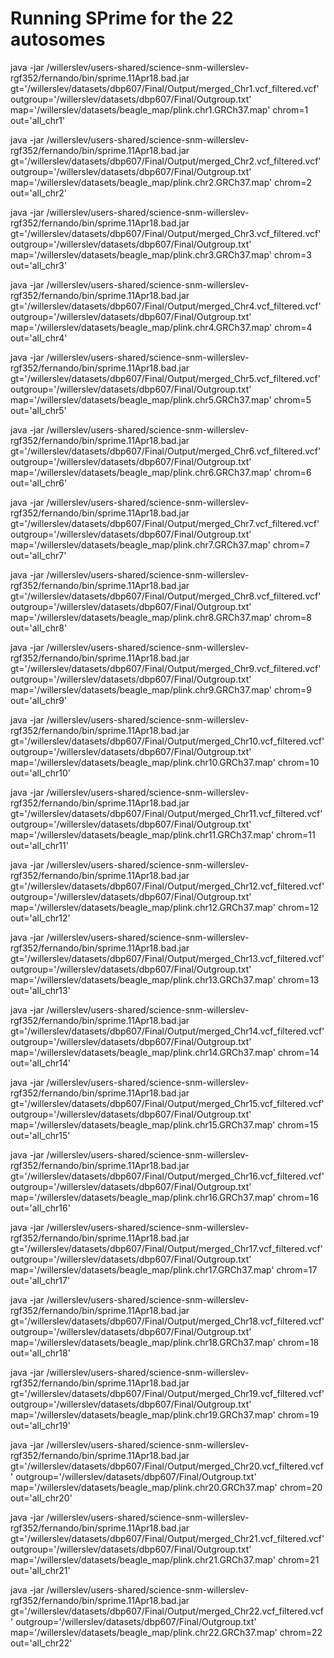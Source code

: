 # Running SPrime for the 22 autosomes
java -jar /willerslev/users-shared/science-snm-willerslev-rgf352/fernando/bin/sprime.11Apr18.bad.jar gt='/willerslev/datasets/dbp607/Final/Output/merged_Chr1.vcf_filtered.vcf' outgroup='/willerslev/datasets/dbp607/Final/Outgroup.txt' map='/willerslev/datasets/beagle_map/plink.chr1.GRCh37.map' chrom=1 out='all_chr1'

java -jar /willerslev/users-shared/science-snm-willerslev-rgf352/fernando/bin/sprime.11Apr18.bad.jar gt='/willerslev/datasets/dbp607/Final/Output/merged_Chr2.vcf_filtered.vcf' outgroup='/willerslev/datasets/dbp607/Final/Outgroup.txt' map='/willerslev/datasets/beagle_map/plink.chr2.GRCh37.map' chrom=2 out='all_chr2'

java -jar /willerslev/users-shared/science-snm-willerslev-rgf352/fernando/bin/sprime.11Apr18.bad.jar gt='/willerslev/datasets/dbp607/Final/Output/merged_Chr3.vcf_filtered.vcf' outgroup='/willerslev/datasets/dbp607/Final/Outgroup.txt' map='/willerslev/datasets/beagle_map/plink.chr3.GRCh37.map' chrom=3 out='all_chr3'

java -jar /willerslev/users-shared/science-snm-willerslev-rgf352/fernando/bin/sprime.11Apr18.bad.jar gt='/willerslev/datasets/dbp607/Final/Output/merged_Chr4.vcf_filtered.vcf' outgroup='/willerslev/datasets/dbp607/Final/Outgroup.txt' map='/willerslev/datasets/beagle_map/plink.chr4.GRCh37.map' chrom=4 out='all_chr4'


java -jar /willerslev/users-shared/science-snm-willerslev-rgf352/fernando/bin/sprime.11Apr18.bad.jar gt='/willerslev/datasets/dbp607/Final/Output/merged_Chr5.vcf_filtered.vcf' outgroup='/willerslev/datasets/dbp607/Final/Outgroup.txt' map='/willerslev/datasets/beagle_map/plink.chr5.GRCh37.map' chrom=5 out='all_chr5'

java -jar /willerslev/users-shared/science-snm-willerslev-rgf352/fernando/bin/sprime.11Apr18.bad.jar gt='/willerslev/datasets/dbp607/Final/Output/merged_Chr6.vcf_filtered.vcf' outgroup='/willerslev/datasets/dbp607/Final/Outgroup.txt' map='/willerslev/datasets/beagle_map/plink.chr6.GRCh37.map' chrom=6 out='all_chr6'

java -jar /willerslev/users-shared/science-snm-willerslev-rgf352/fernando/bin/sprime.11Apr18.bad.jar gt='/willerslev/datasets/dbp607/Final/Output/merged_Chr7.vcf_filtered.vcf' outgroup='/willerslev/datasets/dbp607/Final/Outgroup.txt' map='/willerslev/datasets/beagle_map/plink.chr7.GRCh37.map' chrom=7 out='all_chr7'

java -jar /willerslev/users-shared/science-snm-willerslev-rgf352/fernando/bin/sprime.11Apr18.bad.jar gt='/willerslev/datasets/dbp607/Final/Output/merged_Chr8.vcf_filtered.vcf' outgroup='/willerslev/datasets/dbp607/Final/Outgroup.txt' map='/willerslev/datasets/beagle_map/plink.chr8.GRCh37.map' chrom=8 out='all_chr8'

java -jar /willerslev/users-shared/science-snm-willerslev-rgf352/fernando/bin/sprime.11Apr18.bad.jar gt='/willerslev/datasets/dbp607/Final/Output/merged_Chr9.vcf_filtered.vcf' outgroup='/willerslev/datasets/dbp607/Final/Outgroup.txt' map='/willerslev/datasets/beagle_map/plink.chr9.GRCh37.map' chrom=9 out='all_chr9'

java -jar /willerslev/users-shared/science-snm-willerslev-rgf352/fernando/bin/sprime.11Apr18.bad.jar gt='/willerslev/datasets/dbp607/Final/Output/merged_Chr10.vcf_filtered.vcf' outgroup='/willerslev/datasets/dbp607/Final/Outgroup.txt' map='/willerslev/datasets/beagle_map/plink.chr10.GRCh37.map' chrom=10 out='all_chr10'

java -jar /willerslev/users-shared/science-snm-willerslev-rgf352/fernando/bin/sprime.11Apr18.bad.jar gt='/willerslev/datasets/dbp607/Final/Output/merged_Chr11.vcf_filtered.vcf' outgroup='/willerslev/datasets/dbp607/Final/Outgroup.txt' map='/willerslev/datasets/beagle_map/plink.chr11.GRCh37.map' chrom=11 out='all_chr11'

java -jar /willerslev/users-shared/science-snm-willerslev-rgf352/fernando/bin/sprime.11Apr18.bad.jar gt='/willerslev/datasets/dbp607/Final/Output/merged_Chr12.vcf_filtered.vcf' outgroup='/willerslev/datasets/dbp607/Final/Outgroup.txt' map='/willerslev/datasets/beagle_map/plink.chr12.GRCh37.map' chrom=12 out='all_chr12'

java -jar /willerslev/users-shared/science-snm-willerslev-rgf352/fernando/bin/sprime.11Apr18.bad.jar gt='/willerslev/datasets/dbp607/Final/Output/merged_Chr13.vcf_filtered.vcf' outgroup='/willerslev/datasets/dbp607/Final/Outgroup.txt' map='/willerslev/datasets/beagle_map/plink.chr13.GRCh37.map' chrom=13 out='all_chr13'

java -jar /willerslev/users-shared/science-snm-willerslev-rgf352/fernando/bin/sprime.11Apr18.bad.jar gt='/willerslev/datasets/dbp607/Final/Output/merged_Chr14.vcf_filtered.vcf' outgroup='/willerslev/datasets/dbp607/Final/Outgroup.txt' map='/willerslev/datasets/beagle_map/plink.chr14.GRCh37.map' chrom=14 out='all_chr14'

java -jar /willerslev/users-shared/science-snm-willerslev-rgf352/fernando/bin/sprime.11Apr18.bad.jar gt='/willerslev/datasets/dbp607/Final/Output/merged_Chr15.vcf_filtered.vcf' outgroup='/willerslev/datasets/dbp607/Final/Outgroup.txt' map='/willerslev/datasets/beagle_map/plink.chr15.GRCh37.map' chrom=15 out='all_chr15'

java -jar /willerslev/users-shared/science-snm-willerslev-rgf352/fernando/bin/sprime.11Apr18.bad.jar gt='/willerslev/datasets/dbp607/Final/Output/merged_Chr16.vcf_filtered.vcf' outgroup='/willerslev/datasets/dbp607/Final/Outgroup.txt' map='/willerslev/datasets/beagle_map/plink.chr16.GRCh37.map' chrom=16 out='all_chr16'

java -jar /willerslev/users-shared/science-snm-willerslev-rgf352/fernando/bin/sprime.11Apr18.bad.jar gt='/willerslev/datasets/dbp607/Final/Output/merged_Chr17.vcf_filtered.vcf' outgroup='/willerslev/datasets/dbp607/Final/Outgroup.txt' map='/willerslev/datasets/beagle_map/plink.chr17.GRCh37.map' chrom=17 out='all_chr17'

java -jar /willerslev/users-shared/science-snm-willerslev-rgf352/fernando/bin/sprime.11Apr18.bad.jar gt='/willerslev/datasets/dbp607/Final/Output/merged_Chr18.vcf_filtered.vcf' outgroup='/willerslev/datasets/dbp607/Final/Outgroup.txt' map='/willerslev/datasets/beagle_map/plink.chr18.GRCh37.map' chrom=18 out='all_chr18'

java -jar /willerslev/users-shared/science-snm-willerslev-rgf352/fernando/bin/sprime.11Apr18.bad.jar gt='/willerslev/datasets/dbp607/Final/Output/merged_Chr19.vcf_filtered.vcf' outgroup='/willerslev/datasets/dbp607/Final/Outgroup.txt' map='/willerslev/datasets/beagle_map/plink.chr19.GRCh37.map' chrom=19 out='all_chr19'

java -jar /willerslev/users-shared/science-snm-willerslev-rgf352/fernando/bin/sprime.11Apr18.bad.jar gt='/willerslev/datasets/dbp607/Final/Output/merged_Chr20.vcf_filtered.vcf' outgroup='/willerslev/datasets/dbp607/Final/Outgroup.txt' map='/willerslev/datasets/beagle_map/plink.chr20.GRCh37.map' chrom=20 out='all_chr20'

java -jar /willerslev/users-shared/science-snm-willerslev-rgf352/fernando/bin/sprime.11Apr18.bad.jar gt='/willerslev/datasets/dbp607/Final/Output/merged_Chr21.vcf_filtered.vcf' outgroup='/willerslev/datasets/dbp607/Final/Outgroup.txt' map='/willerslev/datasets/beagle_map/plink.chr21.GRCh37.map' chrom=21 out='all_chr21'

java -jar /willerslev/users-shared/science-snm-willerslev-rgf352/fernando/bin/sprime.11Apr18.bad.jar gt='/willerslev/datasets/dbp607/Final/Output/merged_Chr22.vcf_filtered.vcf' outgroup='/willerslev/datasets/dbp607/Final/Outgroup.txt' map='/willerslev/datasets/beagle_map/plink.chr22.GRCh37.map' chrom=22 out='all_chr22'

